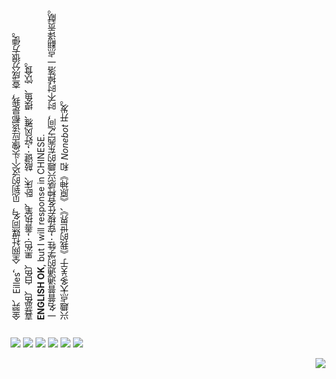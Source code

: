 <a style="writing-mode: vertical-rl; transform: rotate(180deg); text-align:start">

金羿、Eilles，全网社媒同名，见到的这个头像应该都是我，查成分很方便。\
喜蓝色、白色、黑色；善执笔、卧床、敲键；好风雅、摸鱼、饮食。\
**ENGLISH OK**, but I will response in CHINESE.

一名普普通通的学牲；穿梭在各种感兴趣的东西之间，时不时掉落一点翻译贡献。

兴趣点大多关于《我的世界》、《原神》和 _Nonebot_ 开发。

</a>

[![][Gitee: 金羿ELS]](https://gitee.com/EillesWan)
[![][Bilibili: 金羿ELS]](https://space.bilibili.com/397369002/)
[![][轻雪社区: 金羿ELS]](https://lab.liteyuki.icu/@Eilles)
[![][QQ群: 嚻嚻金羿]](http://qm.qq.com/cgi-bin/qm/qr?_wv=1027&k=Er0L6zcDs56KT09nzIP4syFLLZ738ics&authKey=64g0ym11%2BerZi7THzWzyWR2oSbBBM687y6jqKg%2BKP3qGi3Oa%2BZtLbwL5WQiMWSCQ&noverify=0&group_code=1070505462)
[![][Twitter: 金羿ELS]](https://x.com/EillesW)
[![][Telegram: 金羿]](https://t.me/EillesWan)

<a href="https://github.com/anuraghazra/github-readme-stats">
  <img align="right" src="https://github-readme-stats.vercel.app/api?username=EillesWan&show_icons=true&theme=dracula&locale=cn&hide_border=true&title_color=8F93FF" />
</a>


[Bilibili: 金羿ELS]: https://img.shields.io/badge/哔站-金羿ELS-00A1E7?style=for-the-badge&labelColor=4E4C9C
[Gitee: 金羿ELS]: https://img.shields.io/badge/码云-金羿ELS-00A1E7?style=for-the-badge&labelColor=4E4C9C
[萌娘百科: W-YI]: https://img.shields.io/badge/萌百-W--YI-00A1E7?style=for-the-badge&labelColor=4E4C9C
[轻雪社区: 金羿ELS]: https://img.shields.io/badge/雪社-金羿ELS-00A1E7?style=for-the-badge&labelColor=4E4C9C
[QQ群: 嚻嚻金羿]: https://img.shields.io/badge/Q群-嚻嚻金羿-00A1E7?style=for-the-badge&labelColor=4E4C9C
[Twitter: 金羿ELS]: https://img.shields.io/badge/推特-金羿ELS-00A1E7?style=for-the-badge&labelColor=4E4C9C
[Telegram: 金羿]: https://img.shields.io/badge/电报-金羿-00A1E7?style=for-the-badge&labelColor=4E4C9C

